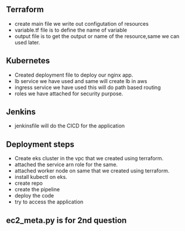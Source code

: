 Terraform
-
- create main file we write out configutation of resources
- variable.tf file is to define the name of variable
- output file is to get the output or name of the resource,same we can used later.

Kubernetes
-
- Created deployment file to deploy our nginx app.
- lb service we have used and same will create lb in aws
- ingress service we have used this will do path based routing
- roles we have attached for security purpose.

Jenkins
-
- jenkinsfile will do the CICD for the application

Deployment steps
-
- Create eks cluster in the vpc that we created using terraform.
-  attached the service arn role for the same.
- attached worker node on same that we created using terraform.
- install kubectl on eks.
- create repo
- create the pipeline
- deploy the code
- try to access the application


ec2_meta.py is for 2nd question
-
